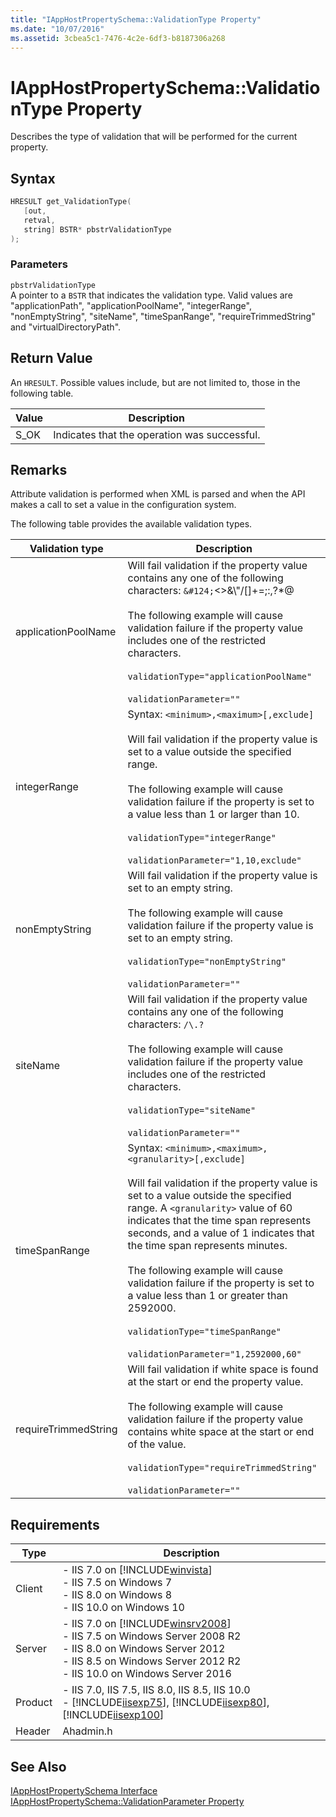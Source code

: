```yaml
---
title: "IAppHostPropertySchema::ValidationType Property"
ms.date: "10/07/2016"
ms.assetid: 3cbea5c1-7476-4c2e-6df3-b8187306a268
---
```

# IAppHostPropertySchema::ValidationType Property
Describes the type of validation that will be performed for the current property.  
  
## Syntax  
  
```cpp  
HRESULT get_ValidationType(  
   [out,  
   retval,  
   string] BSTR* pbstrValidationType  
);  
```  
  
### Parameters  
 `pbstrValidationType`  
 A pointer to a `BSTR` that indicates the validation type. Valid values are "applicationPath", "applicationPoolName", "integerRange", "nonEmptyString", "siteName", "timeSpanRange", "requireTrimmedString" and "virtualDirectoryPath".  
  
## Return Value  
 An `HRESULT`. Possible values include, but are not limited to, those in the following table.  
  
|Value|Description|  
|-----------|-----------------|  
|S_OK|Indicates that the operation was successful.|  
  
## Remarks  
 Attribute validation is performed when XML is parsed and when the API makes a call to set a value in the configuration system.  
  
 The following table provides the available validation types.  
  
|Validation type|Description|  
|---------------------|-----------------|  
|applicationPoolName|Will fail validation if the property value contains any one of the following characters: `&#124;`<>&\\"/[]+=;:,?*@<br /><br /> The following example will cause validation failure if the property value includes one of the restricted characters.<br /><br /> `validationType="applicationPoolName"`<br /><br /> `validationParameter=""`|  
|integerRange|Syntax: `<minimum>,<maximum>[,exclude]`<br /><br /> Will fail validation if the property value is set to a value outside the specified range.<br /><br /> The following example will cause validation failure if the property is set to a value less than 1 or larger than 10.<br /><br /> `validationType="integerRange"`<br /><br /> `validationParameter="1,10,exclude"`|  
|nonEmptyString|Will fail validation if the property value is set to an empty string.<br /><br /> The following example will cause validation failure if the property value is set to an empty string.<br /><br /> `validationType="nonEmptyString"`<br /><br /> `validationParameter=""`|  
|siteName|Will fail validation if the property value contains any one of the following characters: `/\.?`<br /><br /> The following example will cause validation failure if the property value includes one of the restricted characters.<br /><br /> `validationType="siteName"`<br /><br /> `validationParameter=""`|  
|timeSpanRange|Syntax: `<minimum>,<maximum>,<granularity>[,exclude]`<br /><br /> Will fail validation if the property value is set to a value outside the specified range. A `<granularity>` value of 60 indicates that the time span represents seconds, and a value of 1 indicates that the time span represents minutes.<br /><br /> The following example will cause validation failure if the property is set to a value less than 1 or greater than 2592000.<br /><br /> `validationType="timeSpanRange"`<br /><br /> `validationParameter="1,2592000,60"`|  
|requireTrimmedString|Will fail validation if white space is found at the start or end the property value.<br /><br /> The following example will cause validation failure if the property value contains white space at the start or end of the value.<br /><br /> `validationType="requireTrimmedString"`<br /><br /> `validationParameter=""`|  
  
## Requirements  
  
|Type|Description|  
|----------|-----------------|  
|Client|-   IIS 7.0 on [!INCLUDE[winvista](../../wmi-provider/includes/winvista-md.md)]<br />-   IIS 7.5 on Windows 7<br />-   IIS 8.0 on Windows 8<br />-   IIS 10.0 on Windows 10|  
|Server|-   IIS 7.0 on [!INCLUDE[winsrv2008](../../wmi-provider/includes/winsrv2008-md.md)]<br />-   IIS 7.5 on Windows Server 2008 R2<br />-   IIS 8.0 on Windows Server 2012<br />-   IIS 8.5 on Windows Server 2012 R2<br />-   IIS 10.0 on Windows Server 2016|  
|Product|-   IIS 7.0, IIS 7.5, IIS 8.0, IIS 8.5, IIS 10.0<br />-   [!INCLUDE[iisexp75](../../web-development-reference/native-code-api-reference/includes/iisexp75-md.md)], [!INCLUDE[iisexp80](../../web-development-reference/native-code-api-reference/includes/iisexp80-md.md)], [!INCLUDE[iisexp100](../../web-development-reference/native-code-api-reference/includes/iisexp100-md.md)]|  
|Header|Ahadmin.h|  
  
## See Also  
 [IAppHostPropertySchema Interface](../../web-development-reference/native-code-api-reference/iapphostpropertyschema-interface.md)   
 [IAppHostPropertySchema::ValidationParameter Property](../../web-development-reference/native-code-api-reference/iapphostpropertyschema-validationparameter-property.md)
